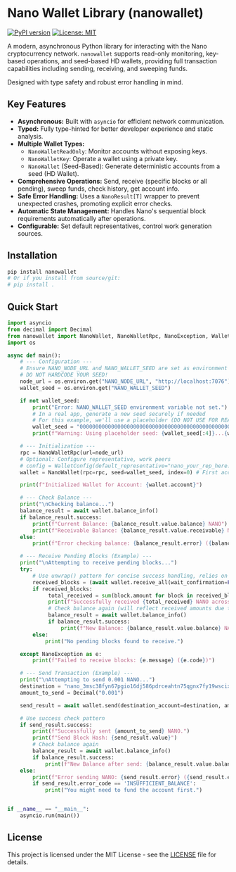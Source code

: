 # Nano Wallet Library (nanowallet)

[![PyPI version](https://badge.fury.io/py/nanowallet.svg)](https://badge.fury.io/py/nanowallet) <!-- Add badges if you publish -->
[![License: MIT](https://img.shields.io/badge/License-MIT-yellow.svg)](https://opensource.org/licenses/MIT) <!-- Choose your license -->

A modern, asynchronous Python library for interacting with the Nano cryptocurrency network. `nanowallet` supports read-only monitoring, key-based operations, and seed-based HD wallets, providing full transaction capabilities including sending, receiving, and sweeping funds.

Designed with type safety and robust error handling in mind.

## Key Features

*   **Asynchronous:** Built with `asyncio` for efficient network communication.
*   **Typed:** Fully type-hinted for better developer experience and static analysis.
*   **Multiple Wallet Types:**
    *   `NanoWalletReadOnly`: Monitor accounts without exposing keys.
    *   `NanoWalletKey`: Operate a wallet using a private key.
    *   `NanoWallet` (Seed-Based): Generate deterministic accounts from a seed (HD Wallet).
*   **Comprehensive Operations:** Send, receive (specific blocks or all pending), sweep funds, check history, get account info.
*   **Safe Error Handling:** Uses a `NanoResult[T]` wrapper to prevent unexpected crashes, promoting explicit error checks.
*   **Automatic State Management:** Handles Nano's sequential block requirements automatically after operations.
*   **Configurable:** Set default representatives, control work generation sources.

## Installation

```bash
pip install nanowallet
# Or if you install from source/git:
# pip install .
```

## Quick Start

```python
import asyncio
from decimal import Decimal
from nanowallet import NanoWallet, NanoWalletRpc, NanoException, WalletConfig
import os

async def main():
    # --- Configuration ---
    # Ensure NANO_NODE_URL and NANO_WALLET_SEED are set as environment variables
    # DO NOT HARDCODE YOUR SEED!
    node_url = os.environ.get("NANO_NODE_URL", "http://localhost:7076") # Default to local node
    wallet_seed = os.environ.get("NANO_WALLET_SEED")

    if not wallet_seed:
        print("Error: NANO_WALLET_SEED environment variable not set.")
        # In a real app, generate a new seed securely if needed
        # For this example, we'll use a placeholder (DO NOT USE FOR REAL FUNDS)
        wallet_seed = "0000000000000000000000000000000000000000000000000000000000000001"
        print(f"Warning: Using placeholder seed: {wallet_seed[:4]}...{wallet_seed[-4:]}")

    # --- Initialization ---
    rpc = NanoWalletRpc(url=node_url)
    # Optional: Configure representative, work peers
    # config = WalletConfig(default_representative="nano_your_rep_here...")
    wallet = NanoWallet(rpc=rpc, seed=wallet_seed, index=0) # First account from seed

    print(f"Initialized Wallet for Account: {wallet.account}")

    # --- Check Balance ---
    print("\nChecking balance...")
    balance_result = await wallet.balance_info()
    if balance_result.success:
        print(f"Current Balance: {balance_result.value.balance} NANO")
        print(f"Receivable Balance: {balance_result.value.receivable} NANO")
    else:
        print(f"Error checking balance: {balance_result.error} ({balance_result.error_code})")

    # --- Receive Pending Blocks (Example) ---
    print("\nAttempting to receive pending blocks...")
    try:
        # Use unwrap() pattern for concise success handling, relies on exception for errors
        received_blocks = (await wallet.receive_all(wait_confirmation=False)).unwrap() # Don't wait for confirmation in this quick example
        if received_blocks:
             total_received = sum(block.amount for block in received_blocks)
             print(f"Successfully received {total_received} NANO across {len(received_blocks)} blocks.")
             # Check balance again (will reflect received amounts due to internal reload)
             balance_result = await wallet.balance_info()
             if balance_result.success:
                 print(f"New Balance: {balance_result.value.balance} NANO")
        else:
            print("No pending blocks found to receive.")

    except NanoException as e:
        print(f"Failed to receive blocks: {e.message} ({e.code})")

    # --- Send Transaction (Example) ---
    print("\nAttempting to send 0.001 NANO...")
    destination = "nano_3msc38fyn67pgio16dj586pdrceahtn75qgnx7fy19wscixrc8dbb3abhbw6" # Example destination
    amount_to_send = Decimal("0.001")

    send_result = await wallet.send(destination_account=destination, amount=amount_to_send)

    # Use success check pattern
    if send_result.success:
        print(f"Successfully sent {amount_to_send} NANO.")
        print(f"Send Block Hash: {send_result.value}")
        # Check balance again
        balance_result = await wallet.balance_info()
        if balance_result.success:
            print(f"New Balance after send: {balance_result.value.balance} NANO")
    else:
        print(f"Error sending NANO: {send_result.error} ({send_result.error_code})")
        if send_result.error_code == 'INSUFFICIENT_BALANCE':
            print("You might need to fund the account first.")


if __name__ == "__main__":
    asyncio.run(main())
```

## License

This project is licensed under the MIT License - see the [LICENSE](LICENSE) file for details. <!-- Create this file -->

